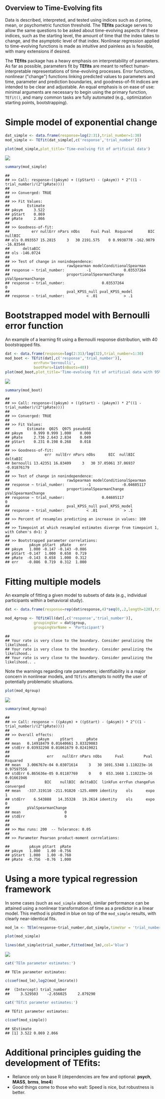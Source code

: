 <!-- README.md is generated from README.Rmd. Please edit that file -->
Overview to Time-Evolving fits
------------------------------

Data is described, interpreted, and tested using indices such as d prime, mean, or psychometric function threshold. The **TEfits** package serves to allow the same questions to be asked about time-evolving aspects of these indices, such as the starting level, the amount of time that the index takes to change, and the asymptotic level of that index. Nonlinear regression applied to time-evolving functions is made as intuitive and painless as is feasible, with many extensions if desired.

The **TEfits** package has a heavy emphasis on interpretability of parameters. As far as possible, parameters fit by **TEfits** are meant to reflect human-interpretable representations of time-evolving processes. Error functions, nonlinear ("change") functions linking predicted values to parameters and time, parameter and prediction boundaries, and goodness-of-fit indices are intended to be clear and adjustable. An equal emphasis is on ease of use: minimal arguments are necessary to begin using the primary function, `TEfit()`, and many common tasks are fully automated (e.g., optimization starting points, bootstrapping).

Simple model of exponential change
==================================

``` r
dat_simple <- data.frame(response=log(2:31),trial_number=1:30)
mod_simple <- TEfit(dat_simple[,c('response','trial_number')])

plot(mod_simple,plot_title='Time-evolving fit of artificial data')
```

![](README_files/figure-markdown_github/simple_model-1.png)

``` r
summary(mod_simple)
```

    ## 
    ## >> Call: response~((pAsym) + ((pStart) - (pAsym)) * 2^((1 - trial_number)/(2^(pRate))))
    ## 
    ## >> Converged: TRUE 
    ## 
    ## >> Fit Values:
    ##        Estimate
    ## pAsym     3.522
    ## pStart    0.869
    ## pRate     2.866
    ## 
    ## >> Goodness-of-fit:
    ##          err nullErr nPars nObs     Fval Pval  Rsquared       BIC   nullBIC
    ## ols 0.093557 15.2815     3   30 2191.575    0 0.9938778 -162.9079 -16.83544
    ##      deltaBIC
    ## ols -146.0724
    ## 
    ## >> Test of change in nonindependence:
    ##                          rawSpearman modelConditionalSpearman
    ## response ~ trial_number:          -1               0.03537264
    ##                          proportionalSpearmanChange pValSpearmanChange
    ## response ~ trial_number:                 0.03537264                  0
    ##                          pval_KPSS_null pval_KPSS_model
    ## response ~ trial_number:          < .01            > .1

Bootstrapped model with Bernoulli error function
================================================

An example of a learning fit using a Bernoulli response distribution, with 40 bootstrapped fits.

``` r
dat <- data.frame(response=log(2:31)/log(32),trial_number=1:30)
mod_boot <- TEfit(dat[,c('response','trial_number')], 
             errFun='bernoulli',
             bootPars=list(nBoots=40))
plot(mod_boot,plot_title='Time-evolving fit of artificial data with 95% CI from 40 bootstrapped fits')
```

![](README_files/figure-markdown_github/model_boot-1.png)

``` r
summary(mod_boot)
```

    ## 
    ## >> Call: response~((pAsym) + ((pStart) - (pAsym)) * 2^((1 - trial_number)/(2^(pRate))))
    ## 
    ## >> Converged: TRUE 
    ## 
    ## >> Fit Values:
    ##        Estimate  Q025  Q975 pseudoSE
    ## pAsym     0.999 0.999 1.000    0.000
    ## pRate     2.736 2.643 2.834    0.049
    ## pStart    0.231 0.198 0.268    0.018
    ## 
    ## >> Goodness-of-fit:
    ##                err  nullErr nPars nObs      BIC  nullBIC    deltaBIC
    ## bernoulli 13.42351 16.83409     3   30 37.05061 37.06937 -0.01876179
    ## 
    ## >> Test of change in nonindependence:
    ##                          rawSpearman modelConditionalSpearman
    ## response ~ trial_number:          -1              -0.04605117
    ##                          proportionalSpearmanChange pValSpearmanChange
    ## response ~ trial_number:                 0.04605117                  0
    ##                          pval_KPSS_null pval_KPSS_model
    ## response ~ trial_number:          < .01            > .1
    ## 
    ## >> Percent of resamples predicting an increase in values: 100 
    ## 
    ## >> Timepoint at which resampled estimates diverge from timepoint 1, with Cohen's d>1: 2 
    ## 
    ## >> Bootstrapped parameter correlations:
    ##         pAsym pStart  pRate    err
    ## pAsym   1.000 -0.147 -0.143 -0.086
    ## pStart -0.147  1.000  0.658  0.719
    ## pRate  -0.143  0.658  1.000  0.312
    ## err    -0.086  0.719  0.312  1.000

Fitting multiple models
=======================

An example of fitting a given model to subsets of data (e.g., individual participants within a behavioral study).

``` r
dat <- data.frame(response=rep(dat$response,4)*seq(0,.2,length=120),trial_number=rep(1:30,4),group=rep(letters[1:4],each=30))

mod_4group <- TEfitAll(dat[,c('response','trial_number')], 
             groupingVar = dat$group,
             groupingVarName = 'Participant')
```

    ## 
    ## Your rate is very close to the boundary. Consider penalizing the likelihood.. 
    ## Your rate is very close to the boundary. Consider penalizing the likelihood.. 
    ## Your rate is very close to the boundary. Consider penalizing the likelihood.. .

Note the warnings regarding rate parameters; identifiability is a major concern in nonlinear models, and `TEfits` attempts to notify the user of potentially problematic situations.

``` r
plot(mod_4group)
```

![](README_files/figure-markdown_github/plot_model_groups-1.png)

``` r
summary(mod_4group)
```

    ## 
    ## >> Call: response ~ ((pAsym) + ((pStart) - (pAsym)) * 2^((1 - trial_number)/(2^(pRate))))
    ## 
    ## >> Overall effects:
    ##             pAsym     pStart      pRate
    ## mean   0.14918479 0.01640661 3.83329083
    ## stdErr 0.03932298 0.01061679 0.02419021
    ## 
    ##                 err    nullErr nPars nObs      Fval         Pval   Rsquared
    ## mean   3.006767e-04 0.03071614     3   30 1691.5348 1.110223e-16 0.97597556
    ## stdErr 6.865636e-05 0.01187769     0    0  653.1668 1.110223e-16 0.01661946
    ##                BIC    nullBIC  deltaBIC  linkFun errFun changeFun converged
    ## mean   -337.319110 -211.91820 -125.4009 identity    ols      expo         1
    ## stdErr    6.543888   14.35328   19.2614 identity    ols      expo         0
    ##        pValSpearmanChange
    ## mean                    0
    ## stdErr                  0
    ## 
    ## 
    ## >> Max runs: 200  -- Tolerance: 0.05 
    ## 
    ## >> Parameter Pearson product-moment correlations:

    ##         pAsym pStart  pRate
    ## pAsym   1.000   1.00 -0.756
    ## pStart  1.000   1.00 -0.760
    ## pRate  -0.756  -0.76  1.000

Using a more typical regression framework
=========================================

In some cases (such as `mod_simple` above), similar performance can be attained using a nonlinear transformation of time as a predictor in a linear model. This method is plotted in blue on top of the `mod_simple` results, with clearly near-identical fits.

``` r
mod_lm <- TElm(response~trial_number,dat_simple,timeVar = 'trial_number')

plot(mod_simple)

lines(dat_simple$trial_number,fitted(mod_lm),col='blue')
```

![](README_files/figure-markdown_github/TErlm-1.png)

``` r
cat('TElm parameter estimates:')
```

    ## TElm parameter estimates:

``` r
c(coef(mod_lm),log2(mod_lm$rate))
```

    ##  (Intercept) trial_number              
    ##     3.529503    -2.656025     2.879290

``` r
cat('TEfit parameter estimates:')
```

    ## TEfit parameter estimates:

``` r
c(coef(mod_simple))
```

    ## $Estimate
    ## [1] 3.522 0.869 2.866

Additional principles guiding the development of **TEfits**:
============================================================

-   Reliance only on base R (dependencies are few and optional: **psych**, **MASS**, **brms**, **lme4**)
-   Good things come to those who wait: Speed is nice, but robustness is better.
